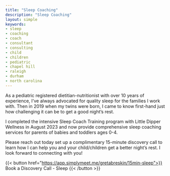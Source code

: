 ```yaml
---
title: "Sleep Coaching"
description: "Sleep Coaching"
layout: simple
keywords:
- sleep
- coaching
- coach
- consultant
- consulting
- child
- children
- pediatric
- chapel hill
- raleigh
- durham
- north carolina
---
```

As a pediatric registered dietitian-nutritionist with over 10 years of experience, I’ve always advocated for quality sleep for the families I work with. Then in 2019 when my twins were born, I came to know first-hand just how challenging it can be to get a good night’s rest. 

I completed the intensive Sleep Coach Training program with Little Dipper Wellness in August 2023 and now provide comprehensive sleep coaching services for parents of babies and toddlers ages 0-4. 

Please reach out today set up a complimentary 15-minute discovery call to learn how I can help you and your child/children get a better night’s rest. I look forward to connecting with you!

{{< button href="https://app.simplymeet.me/gretabreskin/15min-sleep">}}
Book a Discovery Call - Sleep
{{< /button >}}